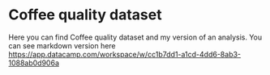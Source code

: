 # Coffee quality dataset
Here you can find Coffee quality dataset and my version of an analysis. You can see markdown version here https://app.datacamp.com/workspace/w/cc1b7dd1-a1cd-4dd6-8ab3-1088ab0d906a
